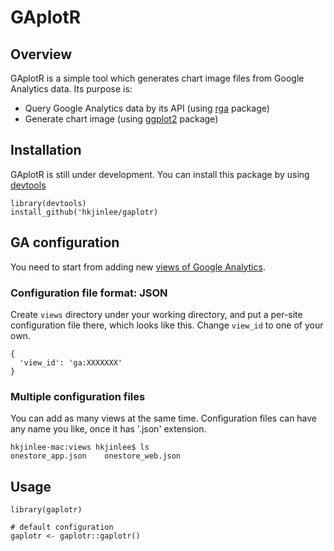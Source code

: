 # GAplotR

## Overview
GAplotR is a simple tool which generates chart image files from Google Analytics data. Its purpose is:

- Query Google Analytics data by its API (using [rga](https://github.com/skardhamar/rga) package)
- Generate chart image (using [ggplot2](https://github.com/tidyverse/ggplot2) package)

## Installation
GAplotR is still under development. You can install this package by using [devtools](https://github.com/hadley/devtools/)
```{r}
library(devtools)
install_github('hkjinlee/gaplotr)
```

## GA configuration
You need to start from adding new [views of Google Analytics](https://support.google.com/analytics/answer/2649553?hl=en).

### Configuration file format: JSON
Create `views` directory under your working directory, and put a per-site configuration file there, which looks like this. Change `view_id` to one of your own.
```{json}
{
  'view_id': 'ga:XXXXXXX'
}
```
### Multiple configuration files
You can add as many views at the same time. Configuration files can have any name you like, once it has '.json' extension.
```{sh}
hkjinlee-mac:views hkjinlee$ ls
onestore_app.json    onestore_web.json
```

## Usage
```{r}
library(gaplotr)

# default configuration
gaplotr <- gaplotr::gaplotr()
```
